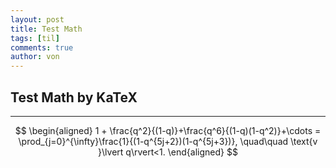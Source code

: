 ```yaml
---
layout: post
title: Test Math
tags: [til]
comments: true
author: von
---
```

## Test Math by KaTeX
---
$$
\begin{aligned}
1 +  \frac{q^2}{(1-q)}+\frac{q^6}{(1-q)(1-q^2)}+\cdots = \prod_{j=0}^{\infty}\frac{1}{(1-q^{5j+2})(1-q^{5j+3})}, \quad\quad \text{v }\lvert q\rvert<1.
\end{aligned}
$$
